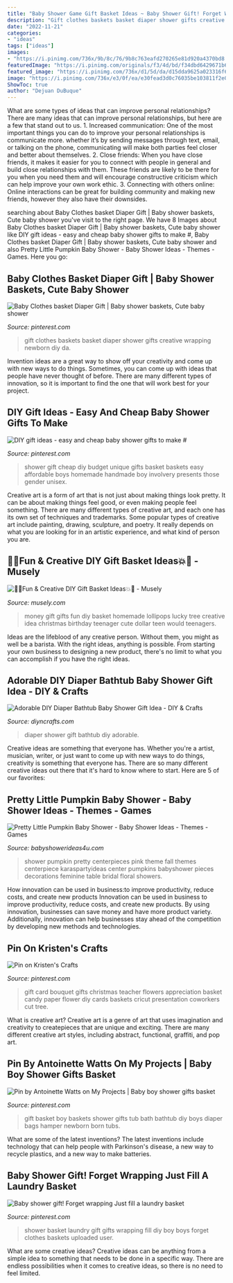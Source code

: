 ```yaml
---
title: "Baby Shower Game Gift Basket Ideas ~ Baby Shower Gift! Forget Wrapping Just Fill A Laundry Basket"
description: "Gift clothes baskets basket diaper shower gifts creative wrapping newborn diy da"
date: "2022-11-21"
categories:
- "ideas"
tags: ["ideas"]
images:
- "https://i.pinimg.com/736x/9b/8c/76/9b8c763eafd270265e81d920a4370bd8.jpg"
featuredImage: "https://i.pinimg.com/originals/f3/4d/bd/f34dbd6429671b60bd2ca797cb9e0985.jpg"
featured_image: "https://i.pinimg.com/736x/d1/5d/da/d15dda9625a023316f6de1ae7814b5ab--clothes-basket-diaper-crafts.jpg"
image: "https://i.pinimg.com/736x/e3/0f/ea/e30fead3d0c76035be103811f2e0344e--gift-card-bouquet-candy-bouquet.jpg"
ShowToc: true
author: "Dejuan DuBuque"
---
```



What are some types of ideas that can improve personal relationships?
There are many ideas that can improve personal relationships, but here are a few that stand out to us. 1. Increased communication: One of the most important things you can do to improve your personal relationships is communicate more. whether it’s by sending messages through text, email, or talking on the phone, communicating will make both parties feel closer and better about themselves. 2. Close friends: When you have close friends, it makes it easier for you to connect with people in general and build close relationships with them. These friends are likely to be there for you when you need them and will encourage constructive criticism which can help improve your own work ethic. 3. Connecting with others online: Online interactions can be great for building community and making new friends, however they also have their downsides.

	

		
searching about Baby Clothes basket Diaper Gift | Baby shower baskets, Cute baby shower you've visit to the right page. We have 8 Images about Baby Clothes basket Diaper Gift | Baby shower baskets, Cute baby shower like DIY gift ideas - easy and cheap baby shower gifts to make #, Baby Clothes basket Diaper Gift | Baby shower baskets, Cute baby shower and also Pretty Little Pumpkin Baby Shower - Baby Shower Ideas - Themes - Games. Here you go:
		
    
## Baby Clothes Basket Diaper Gift | Baby Shower Baskets, Cute Baby Shower

<img loading=lazy src="https://i.pinimg.com/736x/d1/5d/da/d15dda9625a023316f6de1ae7814b5ab--clothes-basket-diaper-crafts.jpg" onerror="this.onerror=null;this.src='https://tse1.mm.bing.net/th?id=OIP.p6Vctp_bdUNSQwwhGVK87AHaJ3&amp;pid=15.1';" alt="Baby Clothes basket Diaper Gift | Baby shower baskets, Cute baby shower">

_Source: pinterest.com_

>gift clothes baskets basket diaper shower gifts creative wrapping newborn diy da. 

	

Invention ideas are a great way to show off your creativity and come up with new ways to do things. Sometimes, you can come up with ideas that people have never thought of before. There are many different types of innovation, so it is important to find the one that will work best for your project.

    
## DIY Gift Ideas - Easy And Cheap Baby Shower Gifts To Make #

<img loading=lazy src="https://i.pinimg.com/736x/9b/8c/76/9b8c763eafd270265e81d920a4370bd8.jpg" onerror="this.onerror=null;this.src='https://tse2.mm.bing.net/th?id=OIP.qQhU3-YNDJlKUIOfqITFewHaLw&amp;pid=15.1';" alt="DIY gift ideas - easy and cheap baby shower gifts to make #">

_Source: pinterest.com_

>shower gift cheap diy budget unique gifts basket baskets easy affordable boys homemade handmade boy involvery presents those gender unisex. 

	

Creative art is a form of art that is not just about making things look pretty. It can be about making things feel good, or even making people feel something. There are many different types of creative art, and each one has its own set of techniques and trademarks. Some popular types of creative art include painting, drawing, sculpture, and poetry. It really depends on what you are looking for in an artistic experience, and what kind of person you are.

    
## 🎉💥Fun &amp; Creative DIY Gift Basket Ideas💥🎉 - Musely

<img loading=lazy src="https://media.musely.com/u/75076b1a-3add-4a8a-8b0f-34bcb922a31f.jpg" onerror="this.onerror=null;this.src='https://tse1.mm.bing.net/th?id=OIP.eDWuXRKqqy19hadGwV6WlQHaLI&amp;pid=15.1';" alt="🎉💥Fun &amp; Creative DIY Gift Basket Ideas💥🎉 - Musely">

_Source: musely.com_

>money gift gifts fun diy basket homemade lollipops lucky tree creative idea christmas birthday teenager cute dollar teen would teenagers. 

	

Ideas are the lifeblood of any creative person. Without them, you might as well be a barista. With the right ideas, anything is possible. From starting your own business to designing a new product, there's no limit to what you can accomplish if you have the right ideas.

    
## Adorable DIY Diaper Bathtub Baby Shower Gift Idea - DIY &amp; Crafts

<img loading=lazy src="https://cdn.diyncrafts.com/wp-content/uploads/2020/05/Diaper-Baby-Bathtub-29.jpg" onerror="this.onerror=null;this.src='https://tse2.mm.bing.net/th?id=OIP.g2WSXJ2BZBpjgf2YqIrm9gHaLH&amp;pid=15.1';" alt="Adorable DIY Diaper Bathtub Baby Shower Gift Idea - DIY &amp; Crafts">

_Source: diyncrafts.com_

>diaper shower gift bathtub diy adorable. 

	

Creative ideas are something that everyone has. Whether you're a artist, musician, writer, or just want to come up with new ways to do things, creativity is something that everyone has. There are so many different creative ideas out there that it's hard to know where to start. Here are 5 of our favorites: 

    
## Pretty Little Pumpkin Baby Shower - Baby Shower Ideas - Themes - Games

<img loading=lazy src="https://babyshowerideas4u.com/wp-content/uploads/2018/03/Pretty-Little-Pumpkin-Baby-Shower-Mini-Centerpieces.jpg" onerror="this.onerror=null;this.src='https://tse4.mm.bing.net/th?id=OIP.50qN4Az5kQlY0VrqNFDfrgHaLG&amp;pid=15.1';" alt="Pretty Little Pumpkin Baby Shower - Baby Shower Ideas - Themes - Games">

_Source: babyshowerideas4u.com_

>shower pumpkin pretty centerpieces pink theme fall themes centerpiece karaspartyideas center pumpkins babyshower pieces decorations feminine table bridal floral showers. 

	

How innovation can be used in business:to improve productivity, reduce costs, and create new products
Innovation can be used in business to improve productivity, reduce costs, and create new products. By using innovation, businesses can save money and have more product variety. Additionally, innovation can help businesses stay ahead of the competition by developing new methods and technologies.

    
## Pin On Kristen&#039;s Crafts

<img loading=lazy src="https://i.pinimg.com/736x/e3/0f/ea/e30fead3d0c76035be103811f2e0344e--gift-card-bouquet-candy-bouquet.jpg" onerror="this.onerror=null;this.src='https://tse1.mm.bing.net/th?id=OIP.znWN9upSWCKmhWT6WW69HQHaLH&amp;pid=15.1';" alt="Pin on Kristen&#039;s Crafts">

_Source: pinterest.com_

>gift card bouquet gifts christmas teacher flowers appreciation basket candy paper flower diy cards baskets cricut presentation coworkers cut tree. 

	

What is creative art?
Creative art is a genre of art that uses imagination and creativity to createpieces that are unique and exciting. There are many different creative art styles, including abstract, functional, graffiti, and pop art.

    
## Pin By Antoinette Watts On My Projects | Baby Boy Shower Gifts Basket

<img loading=lazy src="https://i.pinimg.com/originals/f3/4d/bd/f34dbd6429671b60bd2ca797cb9e0985.jpg" onerror="this.onerror=null;this.src='https://tse2.mm.bing.net/th?id=OIP.H6PZrfJt0xGM3TuKA912WgHaJ4&amp;pid=15.1';" alt="Pin by Antoinette Watts on My Projects | Baby boy shower gifts basket">

_Source: pinterest.com_

>gift basket boy baskets shower gifts tub bath bathtub diy boys diaper bags hamper newborn born tubs. 

	

What are some of the latest inventions?
The latest inventions include technology that can help people with Parkinson's disease, a new way to recycle plastics, and a new way to make batteries.

    
## Baby Shower Gift! Forget Wrapping Just Fill A Laundry Basket

<img loading=lazy src="https://s-media-cache-ak0.pinimg.com/736x/d6/00/c7/d600c725e0c33b1334546803c09e9bfa.jpg" onerror="this.onerror=null;this.src='https://tse1.mm.bing.net/th?id=OIP.K1WpvySzIYwyDWawXsfhlQHaJ3&amp;pid=15.1';" alt="Baby shower gift! Forget wrapping Just fill a laundry basket">

_Source: pinterest.com_

>shower basket laundry gift gifts wrapping fill diy boy boys forget clothes baskets uploaded user. 

	

What are some creative ideas?
Creative ideas can be anything from a simple idea to something that needs to be done in a specific way. There are endless possibilities when it comes to creative ideas, so there is no need to feel limited.

